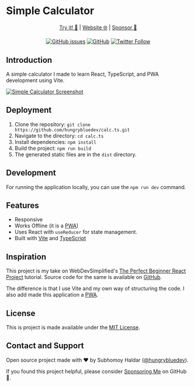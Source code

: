 # Simple Calculator

<div align="center" style="align: center; margin: 20px auto;">
<a href="https://calc.hbdsites.link">Try it! 🚀</a> | 
<a href="https://hungrybluedev.in">Website 🌐</a> | 
<a href="https://github.com/sponsors/hungrybluedev">Sponsor 🤝</a>
</div>

<div align="center" style="align: center; margin: 20px auto;">
<a href="https://github.com/hungrybluedev/calc.ts/issues">
<img alt="GitHub issues" src="https://img.shields.io/github/issues/hungrybluedev/calc.ts"></a>
<a href="https://github.com/hungrybluedev/calc.ts/blob/main/LICENSE"><img alt="GitHub" src="https://img.shields.io/github/license/hungrybluedev/calc.ts"></a>
<a href="https://twitter.com/hungrybluedev"><img alt="Twitter Follow" src="https://img.shields.io/twitter/follow/hungrybluedev?style=social"></a>
</div>

## Introduction

A simple calculator I made to learn React, TypeScript, and PWA development using Vite.

[![Simple Calculator Screenshot](https://calc.hbdsites.link/images/screenshot.png)](https://calc.hbdsites.link)

## Deployment

1. Clone the repository: `git clone https://github.com/hungrybluedev/calc.ts.git`
2. Navigate to the directory: `cd calc.ts`
3. Install dependencies: `npm install`
4. Build the project: `npm run build`
5. The generated static files are in the `dist` directory.

## Development

For running the application locally, you can use the `npm run dev` command.

## Features

- Responsive
- Works Offline (it is a [PWA](https://web.dev/progressive-web-apps/))
- Uses React with `useReducer` for state management.
- Built with [Vite](https://vitejs.dev/) and [TypeScript](https://www.typescriptlang.org/)

## Inspiration

This project is my take on WebDevSimplified's [The Perfect Beginner React Project](https://www.youtube.com/watch?v=DgRrrOt0Vr8) tutorial. Source code for the same is available on [GitHub](https://github.com/WebDevSimplified/react-calculator).

The difference is that I use Vite and my own way of structuring the code. I also add made this application a [PWA](https://web.dev/progressive-web-apps/).

## License

This is project is made available under the [MIT License](https://github.com/hungrybluedev/calc.ts/blob/main/LICENSE).

## Contact and Support

Open source project made with ❤️ by Subhomoy Haldar ([@hungrybluedev](https://hungrybluedev.in/)).

If you found this project helpful, please consider [Sponsoring Me](https://github.com/sponsors/hungrybluedev) on GitHub 🤝.
